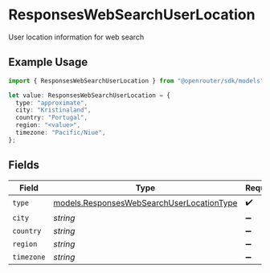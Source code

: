 # ResponsesWebSearchUserLocation

User location information for web search

## Example Usage

```typescript
import { ResponsesWebSearchUserLocation } from "@openrouter/sdk/models";

let value: ResponsesWebSearchUserLocation = {
  type: "approximate",
  city: "Kristinaland",
  country: "Portugal",
  region: "<value>",
  timezone: "Pacific/Niue",
};
```

## Fields

| Field                                                                                        | Type                                                                                         | Required                                                                                     | Description                                                                                  |
| -------------------------------------------------------------------------------------------- | -------------------------------------------------------------------------------------------- | -------------------------------------------------------------------------------------------- | -------------------------------------------------------------------------------------------- |
| `type`                                                                                       | [models.ResponsesWebSearchUserLocationType](../models/responseswebsearchuserlocationtype.md) | :heavy_check_mark:                                                                           | N/A                                                                                          |
| `city`                                                                                       | *string*                                                                                     | :heavy_minus_sign:                                                                           | N/A                                                                                          |
| `country`                                                                                    | *string*                                                                                     | :heavy_minus_sign:                                                                           | N/A                                                                                          |
| `region`                                                                                     | *string*                                                                                     | :heavy_minus_sign:                                                                           | N/A                                                                                          |
| `timezone`                                                                                   | *string*                                                                                     | :heavy_minus_sign:                                                                           | N/A                                                                                          |